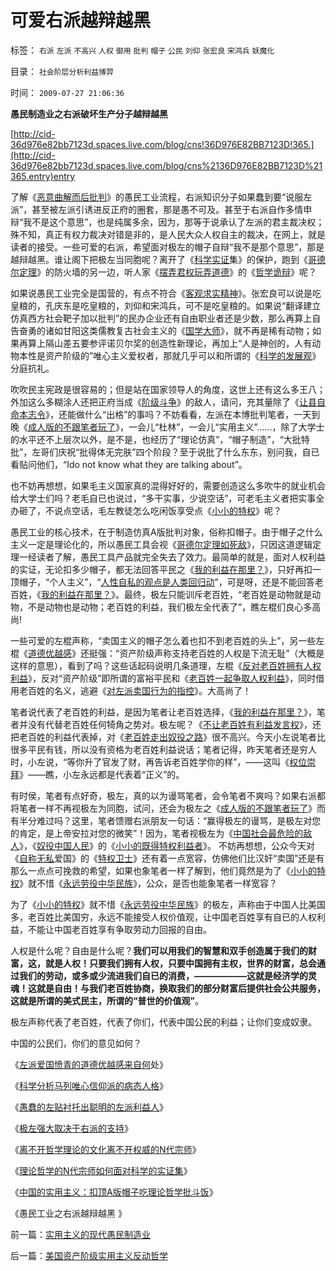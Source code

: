 # 可爱右派越辩越黑

标签： `右派` `左派` `不高兴` `人权` `御用` `批判` `帽子` `公民` `刘仰` `张宏良` `宋鸿兵` `妖魔化` 

目录： `社会阶层分析利益博羿`

时间： `2009-07-27 21:06:36`

**愚民制造业之右派破坏生产分子越辩越黑**

[http://cid-36d976e82bb7123d.spaces.live.com/blog/cns!36D976E82BB7123D!365.](http://cid-36d976e82bb7123d.spaces.live.com/blog/cns%2136D976E82BB7123D%21365.entry)entry

了解《[恶意曲解而后批判](../../../2009/5/14/拒绝曲解！拒绝邪教利用汉语特点的诡辩.md)》的愚民工业流程，右派知识分子如果蠢到要“说服左派”，甚至被左派引诱进反正府的圈套，那是愚不可及。甚至于右派自作多情申辩“我不是这个意思”，也是纯属多余，因为，那等于说承认了左派的君主裁决权；殊不知，真正有权力裁决对错是非的，是人民大众人权自主的裁决，在网上，就是读者的接受。一些可爱的右派，希望面对极左的帽子自辩“我不是那个意思”，那是越辩越黑。谁让阁下把极左当同胞呢？离开了《[科学实证](../../../2009/6/18/科学是实证集；为什么诺贝尔不喜欢中国传统文化.md)集》的保护，跑到《[哥德尔定理](../../../2009/6/6/哥德尔悖论定理，唯心哲学的恶梦.md)》的防火墙的另一边，听人家《[摆弄君权玩弄道德](../../../2009/7/26/极左特权卫士的道德优越感来自何处.md)》的《[哲学诡辩](../../../2009/6/19/科学实证性排斥任何哲学诡辩.md)》呢？

如果说愚民工业完全是国营的，有点不符合《[客观求实精神](../../../2009/5/8/科学的客观性不是为了讨我们欢心.md)》。张宏良可以说是吃皇粮的，孔庆东是吃皇粮的，刘仰和宋鸿兵，可不是吃皇粮的。如果说“翻译建立仿真西方社会靶子加以批判”的民办企业还有自由职业者还是少数，那么再算上自告奋勇的诸如甘阳这类儒教复古社会主义的《[国学大师](../../../2009/6/19/请儒教国学大师告诉我等小民，“我们的利益在那里”.md)》，就不再是稀有动物；如果再算上隔山差五要参评诺贝尔奖的创造性新理论，再加上“人是神创的，人有动物本性是资产阶级的”唯心主义爱权者，那就几乎可以和所谓的《[科学的发展观](http://blog.sina.com.cn/s/blog_5563a64d0100d0v2.html)》分庭抗礼。

吹吹民主宪政是很容易的；但是站在国家领导人的角度，这世上还有这么多王八；外加这么多糊涂人还把正府当成《[阶级斗争](../../../2009/7/1/鼓吹子虚乌有的阶级斗争是社会自杀.md)》的敌人，请问，充其量除了《[让县自命本志令](http://blog.sina.com.cn/s/blog_5563a64d0100d3k8.html)》，还能做什么“出格”的事吗？不妨看看，左派在本博批判笔者，一天到晚《[成人版的不跟笔者玩了](../../../2009/6/10/骂行为，“不跟你玩”的成人版.md)》，一会儿“杜林”，一会儿“实用主义”……，除了大学士的水平还不上层次以外，是不是，也经历了“理论仿真”，“帽子制造”，“大批特批”，左哥们庆祝“批得体无完肤”四个阶段？至于说批了什么东东，别问我，自已看贴问他们，“Ido not know what they are talking about”。

也不妨再想想，如果毛主义国家真的混得好好的，需要创造这么多吹牛的就业机会给大学士们吗？老毛自已也说过，“多干实事，少说空话”，可老毛主义者把实事全办砸了，不说点空话，毛左教徒怎么吃闲饭享受点《[小小的特权](../../../2009/6/7/贴木儿邪教的极端可能只是退而无忧的小小的特权.md)》呢？

愚民工业的核心技术，在于制造仿真A版批判对象，俗称扣帽子。由于帽子之什么主义一定是理论化的，所以愚民工具会视《[哥德尔定理如死敌](../../../2009/6/6/哥德尔悖论定理，唯心哲学的恶梦.md)》，只因这道逻辑定理一经读者了解，愚民工具产品就完全失去了效力。最简单的就是，面对人权利益的实证，无论扣多少帽子，都无法回答平民之《[我的利益在那里？](http://blog.sina.com.cn/s/blog_5563a64d0100dfvx.html)》，只好再扣一顶帽子，“个人主义”，“[人性自私的观点是人类回归动](http://blog.sina.com.cn/s/blog_5563a64d0100dp3g.html)”，可是呀，还是不能回答老百姓，《[我的利益在那里？](http://blog.sina.com.cn/s/blog_5563a64d0100dfvx.html)》。最终，极左只能训斥老百姓，“老百姓是动物就是动物，不是动物也是动物；老百姓的利益，我们极左全代表了”，瞧左棍们良心多高尚!

一些可爱的左棍声称，“卖国主义的帽子怎么着也扣不到老百姓的头上”，另一些左棍《[道德优越感](../../../2009/7/26/极左特权卫士的道德优越感来自何处.md)》还挺强：“资产阶级声称支持老百姓的人权是下流无耻”（大概是这样的意思），看到了吗？这些话起码说明几条道理，左棍《[反对老百姓拥有人权利益](../../../2009/7/7/左派为什么硬扯着老百姓不要人权？.md)》，反对“资产阶级”即所谓的富裕平民和《[老百姓一起争取人权利益](../../../2009/7/23/哈耶克通向奴役之路富国强兵？.md)》，同时借用老百姓的名义，逃避《[对左派卖国行为的指控](../../../2009/7/18/左派乌托邦理想重温着哈耶克走向劳役之路.md)》。大高尚了！

笔者说代表了老百姓的利益，是因为笔者让老百姓选择，《[我的利益在那里？](http://blog.sina.com.cn/s/blog_5563a64d0100dfvx.html)》，笔者并没有代替老百姓任何犄角之势对。极左呢？《[不让老百姓有利益发言权](../../../2009/3/24/大学无书！每个人都有个人利益观点发言权.md)》，还把老百姓的利益代表掉，对《[老百姓走出奴役之路](http://hi.baidu.com/darthchn/blog/item/c77ff835cfd64447241f1423.html)》很不高兴。今天小左说笔者比很多平民有钱，所以没有资格为老百姓利益说话；笔者记得，昨天笔者还是穷人时，小左说，“等你升了官发了财，再告诉老百姓学你的样”，——这叫《[权位崇拜](../../../2008/10/10/中国式诡辩：官本位文化之权位崇拜心魔.md)》——瞧，小左永远都是代表着“正义”的。

有时侯，笔者有点好奇，极左，真的以为谩骂笔者，会令笔者不爽吗？如果右派都将笔者一样不再视极左为同胞，试问，还会为极左之《[成人版的不跟笔者玩了](../../../2009/6/10/骂行为，“不跟你玩”的成人版.md)》而有半分难过吗？这里，笔者馈赠右派朋友一句话：“赢得极左的谩骂，是极左对您的肯定，是上帝安拉对您的微笑”！因为，笔者视极左为《[中国社会最危险的敌人](http://blog.sina.com.cn/s/blog_5563a64d0100aqn9.html)》，《[奴役中国人民](../../../2009/7/23/哈耶克通向奴役之路富国强兵？.md)》的《[小小的既得特权利益者](../../../2009/7/15/特权卫士高尚道德情操背后的小小自私.md)》。 不妨再想想，公众今天对《[自称无私](../../../2009/3/27/所谓“永不妥协”的美德就是极端的自私及愚蠢.md)爱国》的《[特权卫士](../../../2009/7/16/自我标榜最爱国的左派只不过腐败的特权卫士.md)》还有着一点宽容，仿佛他们比汉奸“卖国”还是有那么一点点可挽救的希望，如果也象笔者一样了解到，他们竟然是为了《[小小的特权](../../../2009/6/7/贴木儿邪教的极端可能只是退而无忧的小小的特权.md)》就不惜《[永远劳役中华民族](../../../2009/7/24/人权普世价值观或令传统中国将不国.md)》，公众，是否也能象笔者一样宽容？

为了《[小小的特权](../../../2009/6/7/贴木儿邪教的极端可能只是退而无忧的小小的特权.md)》就不惜《[永远劳役中华民族](../../../2009/7/24/人权普世价值观或令传统中国将不国.md)》的极左，声称由于中国人比美国多，老百姓比美国穷，永远不能接受人权价值观，让中国老百姓享有自已的人权利益，不能让中国老百姓享有争取劳动力回报的自由。

人权是什么呢？自由是什么呢？**我们可以用我们的智慧和双手创造属于我们的财富，这，就是人权！只要我们拥有人权，只要中国拥有主权，世界的财富，总会通过我们的劳动，或多或少流进我们自已的消费，——————这就是经济学的灵魂！这就是自由！与我们老百姓协商，换取我们的部分财富后提供社会公共服务，这就是所谓的美式民主，所谓的“普世的价值观”**。

极左声称代表了老百姓，代表了你们，代表中国公民的利益；让你们变成奴隶。

中国的公民们，你们的意见如何？

《[左派爱国愤青的道德优越感来自何](../../../2009/7/26/极左特权卫士的道德优越感来自何处.md)处》

《[科学分析马列唯心信仰派的病态人格](../../../2009/7/26/科学分析唯心信仰者的病态人格.md)》

《[愚蠢的左贴衬托出聪明的左派利益人](http://blog.sina.com.cn/s/blog_5563a64d0100e0gk.html)》

《[极左强大取决于右派的支持](../../../2009/7/26/极左生命力取决于右派的人格心魔.md)》

《[离不开哲学理论的文化离不开权威的N代宗师](../../../2009/7/27/离不开哲学理论的文化离不开权威的N代宗师.md)》

《[理论哲学的N代宗师如何面对科学的实证集](../../../2009/7/27/理论哲学的N代宗师如何面对科学的实证集.md)》

《[中国的实用主义：扣顶A版帽子吃理论哲学批斗饭](../../../2009/7/27/实用主义的现代愚民制造业.md)》

《愚民工业之右派越辩越黑 》



前一篇：[实用主义的现代愚民制造业](../../../2009/7/27/实用主义的现代愚民制造业.md)

后一篇：[美国资产阶级实用主义反动哲学](../../../2009/7/28/美国资产阶级实用主义反动哲学.md)